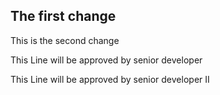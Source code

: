## The first change

This is the second change

This Line will be approved by senior developer

This Line will be approved by senior developer II